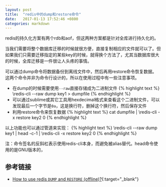 ```yaml
---
layout: post
title:  "redis中的dump和restore命令"
date:   2017-01-13 17:52:46 +0800
categories: markdown
---
```


redis的持久化方案有两个rdb和aof，但这两种方案都是针对全库进行持久化的。

当我们需要将整个数据库迁移的时候就很方便，直接复制相应的文件就可以了。但如果我们只需要迁移指定的某些key的时候，就得换个方法了，尤其当数据库很大的时候，全库迁移是一件很让人头疼的事情。

可以通过dump命令将数据备份到离线文件中，然后再用restore命令恢复数据。这两个命令并非为命令行设计的，所以在使用过程中有一些注意事项。

* 在dump的时候需要使用`--raw`直接存储成为二进制文件
{% highlight text %}
\redis-cli --raw dump key1 > dumpfile
{% endhighlight %}
* 可以通过sublime或其它工具用hexdecimal格式来查看这个二进制文件，可以发现最后一个字节是`0a`，这是换行符，删掉这个换行符，然后保存文件
* 利用restore命令来恢复数据
{% highlight text %}
cat dumpfile | \redis-cli -x restore key2 0
{% endhighlight %}

以上功能也可以通过管道来实现：
{% highlight text %}
\redis-cli --raw dump key1 | head -c-1 | \redis-cli -x restore key2 0
{% endhighlight %}

注：命令签名的反斜杠表示使用redis-cli本身，而避免被alias替代。head命令使用的是GNU版本的，

## 参考链接
* [How to use redis `DUMP` and `RESTORE` (offline)?](http://stackoverflow.com/questions/16127682/how-to-use-redis-dump-and-restore-offline){:target="_blank"}
